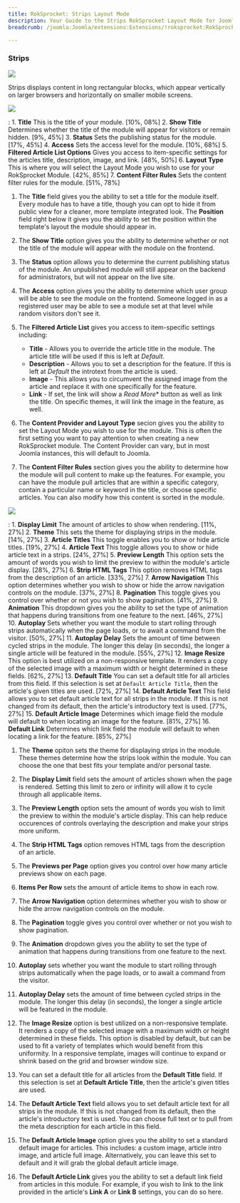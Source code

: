 ```yaml
---
title: RokSprocket: Strips Layout Mode
description: Your Guide to the Strips RokSprocket Layout Mode for Joomla
breadcrumb: /joomla:Joomla/extensions:Extensions/!roksprocket:RokSprocket

---
```


### Strips
![][strips_demo]

Strips displays content in long rectangular blocks, which appear vertically on larger browsers and horizontally on smaller mobile screens.

![][strips_1]

:   1. **Title** This is the title of your module. [10%, 08%]
    2. **Show Title** Determines whether the title of the module will appear for visitors or remain hidden. [9%, 45%]
    3. **Status** Sets the publishing status for the module. [17%, 45%]
    4. **Access** Sets the access level for the module. [10%, 68%]
    5. **Filtered Article List Options** Gives you access to item-specific settings for the articles title, description, image, and link. [48%, 50%]
    6. **Layout Type** This is where you will select the Layout Mode you wish to use for your RokSprocket Module. [42%, 85%]
    7. **Content Filter Rules** Sets the content filter rules for the module. [51%, 78%]

1. The **Title** field gives you the ability to set a title for the module itself. Every module has to have a title, though you can opt to hide it from public view for a cleaner, more template integrated look. The **Position** field right below it gives you the ability to set the position within the template's layout the module should appear in.

2. The **Show Title** option gives you the ability to determine whether or not the title of the module will appear with the module on the frontend.

3. The **Status** option allows you to determine the current publishing status of the module. An unpublished module will still appear on the backend for administrators, but will not appear on the live site.

4. The **Access** option gives you the ability to determine which user group will be able to see the module on the frontend. Someone logged in as a registered user may be able to see a module set at that level while random visitors don't see it.

5. The **Filtered Article List** gives you access to item-specific settings including:
    * **Title** - Allows you to override the article title in the module. The article title will be used if this is left at *Default*.
    * **Description** - Allows you to set a description for the feature. If this is left at *Default* the introtext from the article is used. 
    * **Image** - This allows you to circumvent the assigned image from the article and replace it with one specifically for the feature. 
    * **Link** - If set, the link will show a *Read More** button as well as link the title. On specific themes, it will link the image in the feature, as well.

6. The **Content Provider and Layout Type** secion gives you the ability to set the Layout Mode you wish to use for the module. This is often the first setting you want to pay attention to when creating a new RokSprocket module. The Content Provider can vary, but in most Joomla instances, this will default to Joomla.

7. The **Content Filter Rules** section gives you the ability to determine how the module will pull content to make up the features. For example, you can have the module pull articles that are within a specific category, contain a particular name or keyword in the title, or choose specific articles. You can also modify how this content is sorted in the module.

![][strips_2]

:   1. **Display Limit** The amount of articles to show when rendering. [11%, 27%]
    2. **Theme** This sets the theme for displaying strips in the module. [14%, 27%]
    3. **Article Titles** This toggle enables you to show or hide article titles. [19%, 27%]
    4. **Article Text** This toggle allows you to show or hide article text in a strips. [24%, 27%]
    5. **Preview Length** This option sets the amount of words you wish to limit the preview to within the module's article display. [28%, 27%]
    6. **Strip HTML Tags** This option removes HTML tags from the description of an article. [33%, 27%]
    7. **Arrow Navigation** This option determines whether you wish to show or hide the arrow navigation controls on the module. [37%, 27%]
    8. **Pagination** This toggle gives you control over whether or not you wish to show pagination. [41%, 27%]
    9. **Animation**  This dropdown gives you the ability to set the type of animation that happens during transitions from one feature to the next. [46%, 27%]
    10. **Autoplay** Sets whether you want the module to start rolling through strips automatically when the page loads, or to await a command from the visitor. [50%, 27%]
    11. **Autoplay Delay** Sets the amount of time between cycled strips in the module. The longer this delay (in seconds), the longer a single article will be featured in the module. [55%, 27%]
    12. **Image Resize** This option is best utilized on a non-responsive template. It renders a copy of the selected image with a maximum width or height determined in these fields. [62%, 27%]
    13. **Default Title** You can set a default title for all articles from this field. If this selection is set at `Default Article Title`, then the article's given titles are used. [72%, 27%]
    14. **Default Article Text** This field allows you to set default article text for all strips in the module. If this is not changed from its default, then the article's introductory text is used. [77%, 27%]
    15. **Default Article Image** Determines which image field the module will default to when locating an image for the feature. [81%, 27%]
    16. **Default Link** Determines which link field the module will default to when locating a link for the feature. [85%, 27%]

1. The **Theme** opiton sets the theme for displaying strips in the module. These themes determine how the strips look within the module. You can choose the one that best fits your template and/or personal taste.

2. The **Display Limit** field sets the amount of articles shown when the page is rendered.  Setting this limit to zero or infinity will allow it to cycle through all applicable items.

3. The **Preview Length** option sets the amount of words you wish to limit the preview to within the module's article display. This can help reduce occurences of controls overlaying the description and make your strips more uniform.

4.  The **Strip HTML Tags** option removes HTML tags from the description of an article.

5.  The **Previews per Page** option gives you control over how many article previews show on each page.

6. **Items Per Row** sets the amount of article items to show in each row.

7.  The **Arrow Navigation** option determines whether you wish to show or hide the arrow navigation controls on the module.

8. The **Pagination** toggle gives you control over whether or not you wish to show pagination.

9.  The **Animation** dropdown gives you the ability to set the type of animation that happens during transitions from one feature to the next.

10.  **Autoplay** sets whether you want the module to start rolling through strips automatically when the page loads, or to await a command from the visitor.

11.  **Autoplay Delay** sets the amount of time between cycled strips in the module. The longer this delay (in seconds), the longer a single article will be featured in the module.

12.  The **Image Resize** option is best utilized on a non-responsive template. It renders a copy of the selected image with a maximum width or height determined in these fields. This option is disabled by default, but can be used to fit a variety of templates which would benefit from this uniformity. In a responsive template, images will continue to expand or shrink based on the grid and browser window size.

13.  You can set a default title for all articles from the **Default Title** field. If this selection is set at **Default Article Title**, then the article's given titles are used. 

14. The **Default Article Text** field allows you to set default article text for all strips in the module. If this is not changed from its default, then the article's introductory text is used. You can choose full text or to pull from the meta description for each article in this field.

15. The **Default Article Image** option gives you the ability to set a standard default image for articles. This includes: a custom image, article intro image, and article full image. Alternatively, you can leave this set to default and it will grab the global default article image.

16. The **Default Article Link** gives you the ability to set a default link field from articles in this module. For example, if you wish to link to the link provided in the article's **Link A** or **Link B** settings, you can do so here.

[features]: assets/features.png
[headlines]: assets/headlines.png
[lists]: assets/lists.png
[mosaic]: assets/mosaic.png
[tabs]: assets/tabs.png
[features_link]: features_mode.md
[lists_link]: lists_mode.md
[tabs_link]: tabs_mode.md
[mosaic_link]: mosaic_mode.md
[headlines_link]: headlines_mode.md
[strips_link]: strips_mode.md
[features_1]: assets/features_1.png
[features_2]: assets/features_2.png
[lists_1]: assets/lists_1.png
[lists_2]: assets/lists_2.png
[mosaic_1]: assets/mosaic_1.png
[mosaic_2]: assets/mosaic_2.png
[strips_1]: assets/strips_1.png
[strips_2]: assets/strips_2.png
[headlines_1]: assets/headlines_1.png
[headlines_2]: assets/headlines_2.png
[tabs_1]: assets/tabs_1.png
[tabs_2]: assets/tabs_2.png
[roksprocket_module_1]: assets/roksprocket_module_1.png
[strips_demo]: assets/strips_demo.png